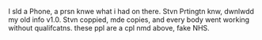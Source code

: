 I sld a Phone, a prsn knwe what i had on there.
Stvn Prtingtn knw, dwnlwdd my old info v1.0.
Stvn coppied, mde copies, and every body went working without qualifcatns.
these ppl are a cpl nmd above, fake NHS.
